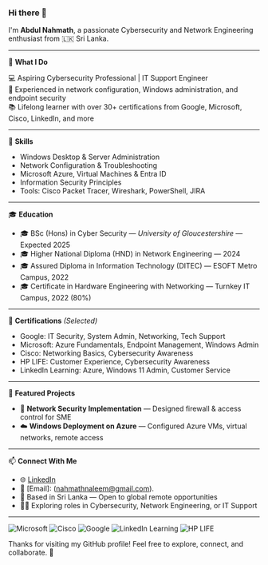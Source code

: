 ### Hi there 👋
I'm **Abdul Nahmath**, a passionate Cybersecurity and Network Engineering enthusiast from 🇱🇰 Sri Lanka.

---

🎯 **What I Do**

💻 Aspiring Cybersecurity Professional | IT Support Engineer  
🔧 Experienced in network configuration, Windows administration, and endpoint security  
📚 Lifelong learner with over 30+ certifications from Google, Microsoft, Cisco, LinkedIn, and more

---

🧠 **Skills**

- Windows Desktop & Server Administration
- Network Configuration & Troubleshooting
- Microsoft Azure, Virtual Machines & Entra ID
- Information Security Principles
- Tools: Cisco Packet Tracer, Wireshark, PowerShell, JIRA

---

🎓 **Education**

- 🎓 BSc (Hons) in Cyber Security — *University of Gloucestershire* — Expected 2025
- 🎓 Higher National Diploma (HND) in Network Engineering — 2024
- 🎓 Assured Diploma in Information Technology (DITEC) — ESOFT Metro Campus, 2022
- 🎓 Certificate in Hardware Engineering with Networking — Turnkey IT Campus, 2022 (80%)

---

🏅 **Certifications** *(Selected)*

- Google: IT Security, System Admin, Networking, Tech Support
- Microsoft: Azure Fundamentals, Endpoint Management, Windows Admin
- Cisco: Networking Basics, Cybersecurity Awareness
- HP LIFE: Customer Experience, Cybersecurity Awareness
- LinkedIn Learning: Azure, Windows 11 Admin, Customer Service

---

📁 **Featured Projects**

- 🔐 **Network Security Implementation** — Designed firewall & access control for SME
- ☁️ **Windows Deployment on Azure** — Configured Azure VMs, virtual networks, remote access

---

📫 **Connect With Me**

- 🌐 [LinkedIn](https://www.linkedin.com/in/abdul-nahmath)  
- 📧 [Email]: (nahmathnaleem@gmail.com).  
- 📍 Based in Sri Lanka — Open to global remote opportunities
- 👨‍💻 Exploring roles in Cybersecurity, Network Engineering, or IT Support

---

![Microsoft](https://img.shields.io/badge/Microsoft-0078D4?logo=microsoft&logoColor=white)
![Cisco](https://img.shields.io/badge/Cisco-1BA0D7?logo=cisco&logoColor=white)
![Google](https://img.shields.io/badge/Google-4285F4?logo=google&logoColor=white)
![LinkedIn Learning](https://img.shields.io/badge/LinkedIn_Learning-0077B5?logo=linkedin&logoColor=white)
![HP LIFE](https://img.shields.io/badge/HP_LIFE-0096D6?logo=hp&logoColor=white)

Thanks for visiting my GitHub profile!
Feel free to explore, connect, and collaborate. 🚀
